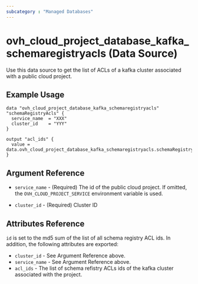 ```yaml
---
subcategory : "Managed Databases"
---
```


# ovh_cloud_project_database_kafka_schemaregistryacls (Data Source)

Use this data source to get the list of ACLs of a kafka cluster associated with a public cloud project.

## Example Usage

```hcl
data "ovh_cloud_project_database_kafka_schemaregistryacls" "schemaRegistryAcls" {
  service_name  = "XXX"
  cluster_id    = "YYY"
}

output "acl_ids" {
  value = data.ovh_cloud_project_database_kafka_schemaregistryacls.schemaRegistryAcls.acl_ids
}
```

## Argument Reference

* `service_name` - (Required) The id of the public cloud project. If omitted,
  the `OVH_CLOUD_PROJECT_SERVICE` environment variable is used.

* `cluster_id` - (Required) Cluster ID

## Attributes Reference

`id` is set to the md5 sum of the list of all schema registry ACL ids. In addition,
the following attributes are exported:

* `cluster_id` - See Argument Reference above.
* `service_name` - See Argument Reference above.
* `acl_ids` - The list of schema refistry ACLs ids of the kafka cluster associated with the project.
